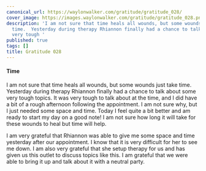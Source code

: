 ```yaml
---
canonical_url: https://waylonwalker.com/gratitude/gratitude_028/
cover_image: https://images.waylonwalker.com/gratitude/gratitude_028.png
description: 'I am not sure that time heals all wounds, but some wounds just take
  time.  Yesterday during therapy Rhiannon finally had a chance to talk about some
  very tough '
published: true
tags: []
title: Gratitude 028
---
```


#### Time

I am not sure that time heals all wounds, but some wounds just take time.  Yesterday during therapy Rhiannon finally had a chance to talk about some very tough topics.  It was very tough to talk about at the time, and I did have a bit of a rough afternoon following the appointment.  I am not sure why, but I just needed some space and time.  Today I feel quite a bit better and am ready to start my day on a good note!  I am not sure how long it will take for these wounds to heal but time will help.

I am very grateful that Rhiannon was able to give me some space and time yesterday after our appointment.  I know that it is very difficult for her to see me down.  I am also very grateful that she setup therapy for us and has given us this outlet to discuss topics like this.  I am grateful that we were able to bring it up and talk about it with a neutral party.
